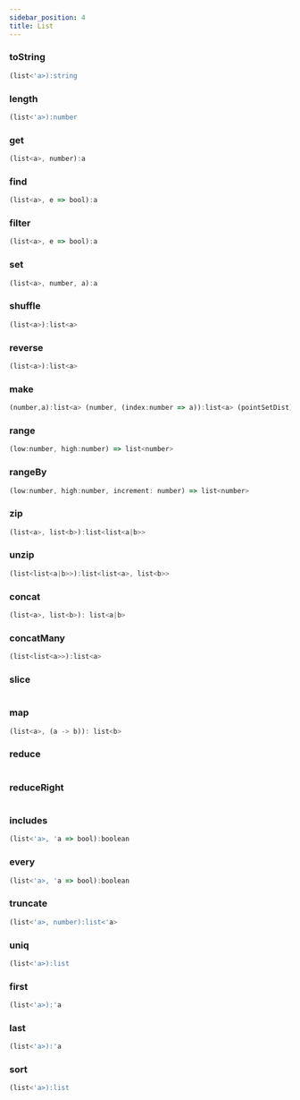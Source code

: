 ```yaml
---
sidebar_position: 4
title: List
---
```


### toString

```javascript
(list<'a>):string
```

### length

```javascript
(list<'a>):number
```

### get

```javascript
(list<a>, number):a
```

### find

```javascript
(list<a>, e => bool):a
```

### filter

```javascript
(list<a>, e => bool):a
```

### set

```javascript
(list<a>, number, a):a
```

### shuffle

```javascript
(list<a>):list<a>
```

### reverse

```javascript
(list<a>):list<a>
```

### make

```javascript
(number,a):list<a> (number, (index:number => a)):list<a> (pointSetDist):list<number>
```

### range

```javascript
(low:number, high:number) => list<number>
```

### rangeBy

```javascript
(low:number, high:number, increment: number) => list<number>
```

### zip

```javascript
(list<a>, list<b>):list<list<a|b>>
```

### unzip

```javascript
(list<list<a|b>>):list<list<a>, list<b>>
```

### concat

```javascript
(list<a>, list<b>): list<a|b>
```

### concatMany

```javascript
(list<list<a>>):list<a>
```

### slice

```javascript

```

### map

```javascript
(list<a>, (a -> b)): list<b>
```

### reduce

```javascript

```

### reduceRight

```javascript

```

### includes

```javascript
(list<'a>, 'a => bool):boolean
```

### every

```javascript
(list<'a>, 'a => bool):boolean
```

### truncate

```javascript
(list<'a>, number):list<'a>
```

### uniq

```javascript
(list<'a>):list
```

### first

```javascript
(list<'a>):'a
```

### last

```javascript
(list<'a>):'a
```

### sort

```javascript
(list<'a>):list
```
